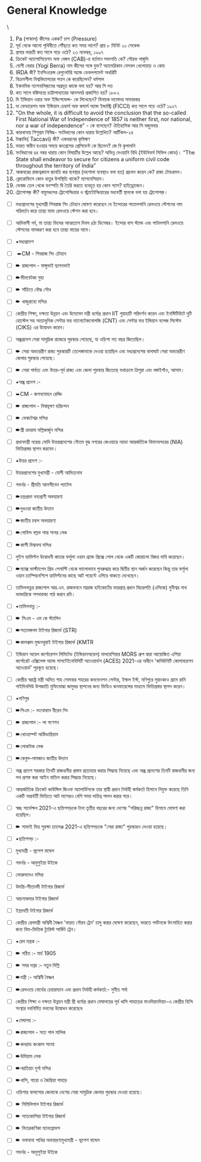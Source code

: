 # General Knowledge

\


1. Pa (পাস্কাল) কীসের একক? চাপ (Pressure)
2. সূর্য থেকে আলো পৃথিবীতে পৌঁছতে কত সময় লাগে? প্রায় ৮ মিনিট ২০ সেকেন্ড
3. প্রসার ভারতী কত সালে গড়ে ওঠে? ২৩ নভেম্বর, ১৯৯৭
4. ক্রিকেট অ্যাসোসিয়েশন অফ বেঙ্গল (CAB)-র বর্তমান সভাপতি কে? সৌরভ গাঙ্গুলি
5. যোগী বেরার (Yogi Berra) নাম কীসের সঙ্গে যুক্ত? অ্যামেরিকান বেসবল খেলোয়াড় ও কোচ
6. IRDA কী? ইনসিওরেন্স রেগুলেটরি অ্যান্ড ডেভলপমেন্ট অথরিটি
7. বিক্রমশীলা বিশ্ববিদ্যালয়ের পত্তন কে করেছিলেন? ধর্মপাল
8. ইকনমিক ন্যাশনালিজ়মের অগ্রদূত কাকে বলা হয়? আর সি দত্ত
9. কত সালে বঙ্কিমচন্দ্র চট্টোপাধ্যায়ের আনন্দমঠ প্রকাশিত হয়? ১৮৮২
10. দি ইন্ডিয়ান ওয়ার অফ ইন্ডিপেন্ডেন্স- কে লিখেছেন? বিনায়ক দামোদর সাভারকর
11. দা ফেডারেশন অফ ইন্ডিয়ান চেম্বার্স অফ কমার্স অ্যান্ড ইন্ডাস্ট্রি (FICCI) কত সালে গড়ে ওঠে? ১৯২৭
12. "On the whole, it is difficult to avoid the conclusion that the so-called First National War of Independence of 1857 is neither first, nor national, nor a war of independence" -  কে বলেছেন? ঐতিহাসিক আর সি মজুমদার
13. কারখানায় শিশুশ্রম নিষিদ্ধ- সংবিধানের কোন ধারায় উল্লেখিত? আর্টিকল-২৪
14. টাক্কাভি( Taccavi) কী? একধরনের কৃষিঋণ
15. ভারত স্বাধীন হওয়ার সময়ে কংগ্রেসের প্রেসিডেন্ট কে ছিলেন? জে বি কৃপালনি
16. সংবিধানের ৪৪ নম্বর ধারায় কোন বিষয়টির উল্লেখ আছে? অভিন্ন দেওয়ানি বিধি (ইউনিফর্ম সিভিল কোড)। “The State shall endeavor to secure for citizens a uniform civil code throughout the territory of India”
17. আকবরের রাজত্বকালে জ়াবতি কর ব্যবস্থার (দহশালা ব্যবস্থাও বলা হত) প্রচলন করেন কে? রাজা টোডরমল।
18. ক্লোরোফিলে কোন ধাতুর উপস্থিতি থাকে? ম্যাগনেসিয়াম।
19. ভেষজ তেল থেকে বনস্পতি ঘি তৈরি করতে ব্যবহৃত হয় কোন গ্যাস? হাইড্রোজেন।
20. ট্রোপোপজ় কী? বায়ুমণ্ডলের ট্রোপোস্ফিয়ার ও স্ট্র্যাটোস্ফিয়ারের মধ্যবর্তী স্থানকে বলা হয় ট্রোপোপজ়।



* [ ] মধ্যপ্রদেশের মুখ্যমন্ত্রী শিবরাজ সিং চৌহান ঘোষণা করেছেন যে ইন্দোরের পাতালপানি রেলওয়ে স্টেশনের নাম পরিবর্তন করে তান্ত্য মামা রেলওয়ে স্টেশন করা হবে।
* [ ] আদিবাসী গর্ব, মা তান্ত্য ভিলের আত্মত্যাগ দিবস ৪ঠা ডিসেম্বর।  ইন্দোর বাস স্ট্যান্ড এবং পাটালপানি রেলওয়ে স্টেশনের নামকরণ করা হবে তান্ত্য মায়ের নামে।
* [ ] ▪️মধ্যপ্রদেশ
* [ ] &#x20;➨CM - শিবরাজ সিং চৌহান
* [ ] ➨ রাজ্যপাল - মাঙ্গুভাই ছাগনভাই
* [ ] ➨ভীমবেটকা গুহা
* [ ] ➨ সাঁচিতে বৌদ্ধ সৌধ
* [ ] ➨ খাজুরাহো মন্দির
* [ ] কেন্দ্রীয় শিক্ষা, দক্ষতা উন্নয়ন এবং উদ্যোক্তা মন্ত্রী ধর্মেন্দ্র প্রধান IIT গুয়াহাটি পরিদর্শন করেন এবং ইনস্টিটিউটে দুটি হোস্টেল সহ অত্যাধুনিক সেন্টার ফর ন্যানোটেকনোলজি (CNT) এবং সেন্টার ফর ইন্ডিয়ান নলেজ সিস্টেম (CIKS) এর উদ্বোধন করেন।
* [ ] অন্ধ্রপ্রদেশ সেরা সামুদ্রিক রাজ্যের পুরস্কার পেয়েছে, যা ওড়িশা গত বছর জিতেছিল।
* [ ] ➨ সেরা অভ্যন্তরীণ রাজ্য পুরস্কারটি তেলেঙ্গানাকে দেওয়া হয়েছিল এবং মধ্যপ্রদেশের বালাঘাট সেরা অভ্যন্তরীণ জেলার পুরস্কার পেয়েছে।
* [ ] ➨ সেরা পার্বত্য এবং উত্তর-পূর্ব রাজ্য এবং জেলা পুরস্কার জিতেছে যথাক্রমে ত্রিপুরা এবং বঙ্গাইগাঁও, আসাম।



* [ ] ▪️অন্ধ্র প্রদেশ :-
* [ ] ➨CM - জগনমোহন রেড্ডি
* [ ] ➨ রাজ্যপাল - বিশ্বভূষণ হরিচন্দন
* [ ] ➨ ভেঙ্কটেশ্বর মন্দির
* [ ] ➨শ্রী ভ্রমরমা মল্লিকার্জুন মন্দির
* [ ] প্রধানমন্ত্রী নরেন্দ্র মোদি উত্তরপ্রদেশের গৌতম বুদ্ধ নগরের জেওয়ারে নয়ডা আন্তর্জাতিক বিমানবন্দরের (NIA) ভিত্তিপ্রস্তর স্থাপন করবেন।



* [ ] ▪️উত্তর প্রদেশ :-
* [ ] উত্তরপ্রদেশের মুখ্যমন্ত্রী - যোগী আদিত্যনাথ
* [ ] গভর্নর - শ্রীমতি  আনন্দীবেন প্যাটেল
* [ ] ➨চন্দ্রপ্রভা বন্যপ্রাণী অভয়ারণ্য
* [ ] ➨দুধওয়া জাতীয় উদ্যান
* [ ] ➨জাতীয় চম্বল অভয়ারণ্য
* [ ] ➨গোবিন্দ বল্লভ পান্ত সাগর লেক
* [ ] ➨কাশী বিশ্বনাথ মন্দির
* [ ] লুইস হ্যামিল্টন উদ্বোধনী কাতার ফর্মুলা ওয়ান গ্র্যান্ড প্রিক্সে পোল থেকে একটি জোরালো বিজয় দাবি করেছেন।
* [ ] ➨ম্যাক্স ভার্স্ট্যাপেন গ্রিড পেনাল্টি থেকে ভালোভাবে পুনরুদ্ধার করে দ্বিতীয় স্থান অর্জন করেছেন কিন্তু তার ফর্মুলা ওয়ান চ্যাম্পিয়নশিপে হ্যামিল্টনের কাছে আট পয়েন্টে এগিয়ে থাকতে দেখেছেন।
* [ ] তামিলনাড়ুর রাজ্যপাল আর.এন.  রাজভবনে মাদ্রাজ হাইকোর্টের ভারপ্রাপ্ত প্রধান বিচারপতি (এসিজে) মুনীশ্বর নাথ ভান্ডারিকে শপথবাক্য পাঠ করান রবি।



* [ ] ▪️তামিলনাড়ু :-
* [ ] ➨ সিএম - এম কে স্ট্যালিন
* [ ] ➨সত্যমঙ্গলম টাইগার রিজার্ভ (STR)
* [ ] ➨কালক্কাদ মুন্ডনথুরাই টাইগার রিজার্ভ (KMTR
* [ ] ইন্ডিয়ান অয়েল কর্পোরেশন লিমিটেড (ইন্ডিয়ানঅয়েল) মালয়েশিয়ার MORS গ্রুপ দ্বারা আয়োজিত এশিয়া কর্পোরেট এক্সিলেন্স অ্যান্ড সাসটেইনেবিলিটি অ্যাওয়ার্ডস (ACES) 2021-এর অধীনে 'কমিউনিটি কোলাবরেশন অ্যাওয়ার্ড' পুরস্কৃত হয়েছে।
* [ ] কেন্দ্রীয় স্বরাষ্ট্র মন্ত্রী অমিত শাহ সোমবার শহরের কনভেনশন সেন্টার, ইম্ফল ইস্ট, মণিপুরে লুয়াংকাও গ্রামে রানি গাইদিনলিউ উপজাতি মুক্তিযোদ্ধা জাদুঘর স্থাপনের জন্য ভিডিও কনফারেন্সের মাধ্যমে ভিত্তিপ্রস্তর স্থাপন করেন।



* [ ] ▪️মণিপুর
* [ ] ➨সিএম :- নংথোম্বাম বীরেন সিং
* [ ] ➨ রাজ্যপাল :- লা গণেশন
* [ ] ➨খোংহাম্পট অর্কিডারিয়াম
* [ ] ➨লোকটাক লেক
* [ ] ➨কেবুল-লামজাও জাতীয় উদ্যান
* [ ] অন্ধ্র প্রদেশ সরকার তিনটি রাজধানীর প্রস্তাব প্রত্যাহার করার সিদ্ধান্ত নিয়েছে এবং অন্ধ্র প্রদেশের তিনটি রাজধানীর জন্য পথ প্রশস্ত করা আইন বাতিল করার সিদ্ধান্ত নিয়েছে।
* [ ] আন্তর্জাতিক ক্রিকেট কাউন্সিল জিওফ অ্যালার্ডিসকে তার স্থায়ী প্রধান নির্বাহী কর্মকর্তা হিসাবে নিযুক্ত করেছে তিনি একটি অন্তর্বর্তী ভিত্তিতে আট মাসেরও বেশি সময় দায়িত্ব পালন করার পরে।
* [ ] স্বচ্ছ সার্ভেক্ষন 2021-এ ছত্তিশগড়কে টানা তৃতীয় বছরের জন্য দেশের "পরিচ্ছন্ন রাজ্য" হিসাবে ঘোষণা করা হয়েছিল।
* [ ] ➨ সাফাই মিত্র সুরক্ষা চ্যালেঞ্জ 2021-এ ছত্তিশগড়কে "সেরা রাজ্য" পুরস্কারও দেওয়া হয়েছে।



* [ ] ▪️ছত্তিশগড় :-
* [ ] মুখ্যমন্ত্রী - ভূপেশ বাঘেল
* [ ] গভর্নর - আনুসুইয়া উইকে
* [ ] ভোরুমদেও মন্দির
* [ ] উদন্তি-সীতানদী টাইগার রিজার্ভ
* [ ] আচনাকমার টাইগার রিজার্ভ
* [ ] ইন্দ্রাবতী টাইগার রিজার্ভ
* [ ] কেন্দ্রীয় রেলমন্ত্রী অশ্বিনী বৈষ্ণব 'ভারত গৌরব ট্রেন' চালু করার ঘোষণা করেছেন, ভারতে পর্যটনকে উৎসাহিত করার জন্য থিম-ভিত্তিক ট্যুরিস্ট সার্কিট ট্রেন।



* [ ] ▪️রেল মন্ত্রক :-
* [ ] ➨ গঠিত :- মার্চ 1905
* [ ] ➨ সদর দপ্তর :- নতুন দিল্লি
* [ ] ➨মন্ত্রী :- অশ্বিনী বৈষ্ণব
* [ ] ➨রেলওয়ে বোর্ডের চেয়ারম্যান এবং প্রধান নির্বাহী কর্মকর্তা:- সুনীত শর্মা
* [ ] কেন্দ্রীয় শিক্ষা ও দক্ষতা উন্নয়ন মন্ত্রী শ্রী ধর্মেন্দ্র প্রধান মেঘালয়ের পূর্ব খাসি পাহাড়ের মাওদিয়াংদিয়াং-এ কেন্দ্রীয় হিন্দি সংস্থার নবনির্মিত ভবনের উদ্বোধন করেছেন৷



* [ ] ▪️মেঘালয় :-
* [ ] ➨রাজ্যপাল - সত্য পাল মালিক
* [ ] ➨কনরাড কংকাল সাংমা
* [ ] ➨উমিয়াম লেক
* [ ] ➨নরতিয়াং দুর্গা মন্দির
* [ ] ➨খাসি, গারো ও জৈন্তিয়া পাহাড়
* [ ] ওড়িশার বালাসোর জেলাকে দেশের সেরা সামুদ্রিক জেলার পুরস্কার দেওয়া হয়েছে।
* [ ] ➨ সিমিলিপাল টাইগার রিজার্ভ
* [ ] ➨ সাতকোসিয়া টাইগার রিজার্ভ
* [ ] ➨ ভিতরকণিকা ম্যানগ্রোভস
* [ ] ➨ নলাবানা পাখির অভয়ারণ্যমুখ্যমন্ত্রী - ভূপেশ বাঘেল
* [ ] গভর্নর - আনুসুইয়া উইকে
